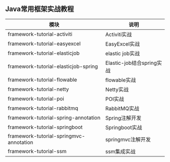 ## Java常用框架实战教程


|  模块   | 说明  |
|  ----  | ----  |
| framework-tutorial-activiti | Activiti实战 |
| framework-tutorial-easyexcel | EasyExcel实战 |
| framework-tutorial-elasticjob   | elastic job实战 |
| framework-tutorial-elasticjob-spring | Elastic-job结合spring实战 |
| framework-tutorial-flowable | flowable实战 |
| framework-tutorial-netty | Netty实战 |
| framework-tutorial-poi | POI实战 |
| framework-tutorial-rabbitmq | RabbitMQ实战 |
| framework-tutorial-spring-annotation | Spring注解开发 |
| framework-tutorial-springboot | Springboot实战 |
| framework-tutorial-springmvc-annotation | springmvc注解开发 |
| framework-tutorial-ssm | ssm集成实战 |




